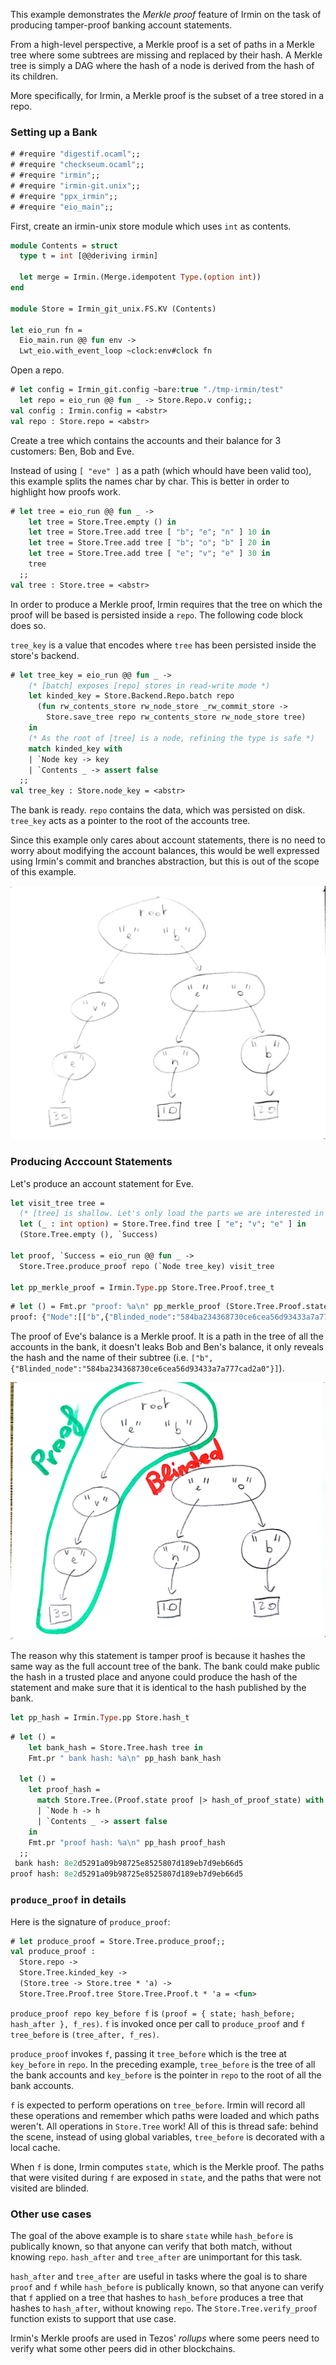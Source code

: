 This example demonstrates the _Merkle proof_ feature of Irmin on the task of producing tamper-proof banking account statements.

From a high-level perspective, a Merkle proof is a set of paths in a Merkle tree where some subtrees are missing and replaced by their hash. A Merkle tree is simply a DAG where the hash of a node is derived from the hash of its children.

More specifically, for Irmin, a Merkle proof is the subset of a tree stored in a repo.

### Setting up a Bank

```ocaml
# #require "digestif.ocaml";;
# #require "checkseum.ocaml";;
# #require "irmin";;
# #require "irmin-git.unix";;
# #require "ppx_irmin";;
# #require "eio_main";;
```

First, create an irmin-unix store module which uses `int` as contents.

```ocaml
module Contents = struct
  type t = int [@@deriving irmin]

  let merge = Irmin.(Merge.idempotent Type.(option int))
end

module Store = Irmin_git_unix.FS.KV (Contents)

let eio_run fn =
  Eio_main.run @@ fun env ->
  Lwt_eio.with_event_loop ~clock:env#clock fn
```

Open a repo.

```ocaml
# let config = Irmin_git.config ~bare:true "./tmp-irmin/test"
  let repo = eio_run @@ fun _ -> Store.Repo.v config;;
val config : Irmin.config = <abstr>
val repo : Store.repo = <abstr>
```

Create a tree which contains the accounts and their balance for 3 customers: Ben, Bob and Eve.

Instead of using `[ "eve" ]` as a path (which whould have been valid too), this example splits the names char by char. This is better in order to highlight how proofs work.

```ocaml
# let tree = eio_run @@ fun _ ->
    let tree = Store.Tree.empty () in
    let tree = Store.Tree.add tree [ "b"; "e"; "n" ] 10 in
    let tree = Store.Tree.add tree [ "b"; "o"; "b" ] 20 in
    let tree = Store.Tree.add tree [ "e"; "v"; "e" ] 30 in
    tree
  ;;
val tree : Store.tree = <abstr>
```

In order to produce a Merkle proof, Irmin requires that the tree on which the proof will be based is persisted inside a `repo`. The following code block does so.

`tree_key` is a value that encodes where `tree` has been persisted inside the store's backend.

```ocaml
# let tree_key = eio_run @@ fun _ ->
    (* [batch] exposes [repo] stores in read-write mode *)
    let kinded_key = Store.Backend.Repo.batch repo
      (fun rw_contents_store rw_node_store _rw_commit_store ->
        Store.save_tree repo rw_contents_store rw_node_store tree)
    in
    (* As the root of [tree] is a node, refining the type is safe *)
    match kinded_key with
    | `Node key -> key
    | `Contents _ -> assert false
  ;;
val tree_key : Store.node_key = <abstr>
```

The bank is ready. `repo` contains the data, which was persisted on disk. `tree_key` acts as a pointer to the root of the accounts tree.

Since this example only cares about account statements, there is no need to worry about modifying the account balances, this would be well expressed using Irmin's commit and branches abstraction, but this is out of the scope of this example.

![The bank's data](./merkle_proof_1.jpg)

### Producing Acccount Statements

Let's produce an account statement for Eve.

```ocaml
let visit_tree tree =
  (* [tree] is shallow. Let's only load the parts we are interested in *)
  let (_ : int option) = Store.Tree.find tree [ "e"; "v"; "e" ] in
  (Store.Tree.empty (), `Success)

let proof, `Success = eio_run @@ fun _ ->
  Store.Tree.produce_proof repo (`Node tree_key) visit_tree

let pp_merkle_proof = Irmin.Type.pp Store.Tree.Proof.tree_t
```

```ocaml
# let () = Fmt.pr "proof: %a\n" pp_merkle_proof (Store.Tree.Proof.state proof);;
proof: {"Node":[["b",{"Blinded_node":"584ba234368730ce6cea56d93433a7a777cad2a0"}],["e",{"Node":[["v",{"Node":[["e",{"Contents":[30,"normal"]}]]}]]}]]}
```

The proof of Eve's balance is a Merkle proof. It is a path in the tree of all the accounts in the bank, it doesn't leaks Bob and Ben's balance, it only reveals the hash and the name of their subtree (i.e. `["b",{"Blinded_node":"584ba234368730ce6cea56d93433a7a777cad2a0"}]`).

![The Merkle proof](./merkle_proof_2.jpg)

The reason why this statement is tamper proof is because it hashes the same way as the full account tree of the bank. The bank could make public the hash in a trusted place and anyone could produce the hash of the statement and make sure that it is identical to the hash published by the bank.

```ocaml
let pp_hash = Irmin.Type.pp Store.hash_t
```

```ocaml
# let () =
    let bank_hash = Store.Tree.hash tree in
    Fmt.pr " bank hash: %a\n" pp_hash bank_hash

  let () =
    let proof_hash =
      match Store.Tree.(Proof.state proof |> hash_of_proof_state) with
      | `Node h -> h
      | `Contents _ -> assert false
    in
    Fmt.pr "proof hash: %a\n" pp_hash proof_hash
  ;;
 bank hash: 8e2d5291a09b98725e8525807d189eb7d9eb66d5
proof hash: 8e2d5291a09b98725e8525807d189eb7d9eb66d5
```

### `produce_proof` in details

Here is the signature of `produce_proof`:

```ocaml
# let produce_proof = Store.Tree.produce_proof;;
val produce_proof :
  Store.repo ->
  Store.Tree.kinded_key ->
  (Store.tree -> Store.tree * 'a) ->
  Store.Tree.Proof.tree Store.Tree.Proof.t * 'a = <fun>
```

`produce_proof repo key_before f` is `(proof = { state; hash_before; hash_after }, f_res)`. `f` is invoked once per call to `produce_proof` and `f tree_before` is `(tree_after, f_res)`.

`produce_proof` invokes `f`, passing it `tree_before` which is the tree at `key_before` in `repo`. In the preceding example, `tree_before` is the tree of all the bank accounts and `key_before` is the pointer in `repo` to the root of all the bank accounts.

`f` is expected to perform operations on `tree_before`. Irmin will record all these operations and remember which paths were loaded and which paths weren't. All operations in `Store.Tree` work! All of this is thread safe: behind the scene, instead of using global variables, `tree_before` is decorated with a local cache.

When `f` is done, Irmin computes `state`, which is the Merkle proof. The paths that were visited during `f` are exposed in `state`, and the paths that were not visited are blinded.

### Other use cases

The goal of the above example is to share `state` while `hash_before` is publically known, so that anyone can verify that both match, without knowing `repo`. `hash_after` and `tree_after` are unimportant for this task.

`hash_after` and `tree_after` are useful in tasks where the goal is to share `proof` and `f` while `hash_before` is publically known, so that anyone can verify that `f` applied on a tree that hashes to `hash_before` produces a tree that hashes to `hash_after`, without knowing `repo`. The `Store.Tree.verify_proof` function exists to support that use case.

Irmin's Merkle proofs are used in Tezos' _rollups_ where some peers need to verify what some other peers did in other blockchains.
